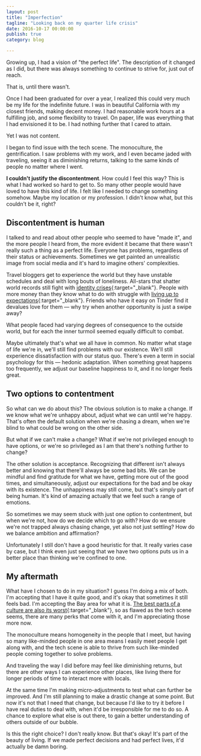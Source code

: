 ```yaml
---
layout: post
title: "Imperfection"
tagline: "Looking back on my quarter life crisis"
date: 2016-10-17 00:00:00
publish: true
category: blog

---
```


Growing up, I had a vision of "the perfect life". The description of it changed 
as I did, but there was always something to continue to strive for, just out of 
reach.

That is, until there wasn't.

Once I had been graduated for over a year, I realized this could very much be my 
life for the indefinite future. I was in beautiful California with my
closest friends, making decent money. I had reasonable work hours at a
fulfilling job, and some flexibility to travel. On paper, life was everything 
that I had envisioned it to be. I had nothing further that I cared to attain.

Yet I was not content.

I began to find issue with the tech scene. The monoculture, the gentrification.
I saw problems with my work, and I even became jaded with traveling, seeing it
as diminishing returns, talking to the same kinds of people no matter where I
went.

__I couldn't justify the discontentment__. How could I feel this way? This is 
what I had worked so hard to get to. So many other people would have loved to 
have this kind of life. I felt like I needed to change something somehow. Maybe 
my location or my profession. I didn't know what, but this couldn't be it, 
right?

## Discontentment is human

I talked to and read about other people who seemed to have "made it", and the 
more people I heard from, the more evident it became that there wasn't really 
such a thing as a perfect life. Everyone has problems, regardless of their 
status or achievements. Sometimes we get painted an unrealistic image from 
social media and it's hard to imagine others' complexities.

Travel bloggers get to experience the world but they have unstable schedules and 
deal with long bouts of loneliness. All-stars that shatter world records still 
fight with [identity
crises](http://www.espn.com/espn/feature/story/_/id/16425548/michael-phelps-prepares-life-2016-rio-olympics){:target="_blank"}.
People with more money than they know what to do with struggle with [living up
to
expectations](http://www.bloomberg.com/news/features/2015-10-01/children-of-the-yuan-percent-everyone-hates-china-s-rich-kids){:target="_blank"}.
Friends who have it easy on Tinder find it devalues love for them &mdash; why 
try when another opportunity is just a swipe away?

What people faced had varying degrees of consequence to the outside world, but 
for each the inner turmoil seemed equally difficult to combat.

Maybe ultimately that's what we all have in common. No matter what stage of life 
we're in, we'll still find problems with our existence. We'll still experience 
dissatisfaction with our status quo. There's even a term in social psychology 
for this &mdash; hedonic adaptation. When something great happens too 
  frequently, we adjust our baseline happiness to it, and it no longer feels 
  great.

## Two options to contentment

So what can we do about this? The obvious solution is to make a change. If we 
know what we're unhappy about, adjust what we can until we're happy. That's 
often the default solution when we're chasing a dream, when we're blind to what 
could be wrong on the other side.

But what if we can't make a change? What if we're not privileged enough to have 
options, or we're so privileged as I am that there's nothing further to change?

The other solution is acceptance. Recognizing that different isn't always better 
and knowing that there'll always be some bad bits. We can be mindful and find 
gratitude for what we have, getting more out of the good times, and 
simultaneously, adjust our expectations for the bad and be okay with its 
existence. The unhappiness may still come, but that's simply part of being 
human. It's kind of amazing actually that we feel such a range of emotions.

So sometimes we may seem stuck with just one option to contentment, but when 
we're not, how do we decide which to go with? How do we ensure we're not trapped 
always chasing change, yet also not just settling? How do we balance ambition 
and affirmation?

Unfortunately I still don't have a good heuristic for that. It really varies 
case by case, but I think even just seeing that we have two options puts us in a 
better place than thinking we're confined to one.

## My aftermath

What have I chosen to do in my situation? I guess I'm doing a mix of both. I'm 
accepting that I have it quite good, and it's okay that sometimes it still feels 
bad. I'm accepting the Bay area for what it is. [The best parts of
a culture are also its
worst](https://markmanson.net/prove-yourself){:target="_blank"}, so as flawed as
the tech scene seems, there are many perks that come with it, and I'm 
appreciating those more now.

The monoculture means homogeneity in the people that I meet, but having so many 
like-minded people in one area means I easily meet people I get along with, and 
the tech scene is able to thrive from such like-minded people coming together to 
solve problems.

And traveling the way I did before may feel like diminishing returns, but there 
are other ways I can experience other places, like living there for longer 
periods of time to interact more with locals.

At the same time I'm making micro-adjustments to test what can further be 
improved. And I'm still planning to make a drastic change at some point. But now 
it's not that I need that change, but because I'd like to try it before I have 
real duties to deal with, when it'd be irresponsible for me to do so. A chance 
to explore what else is out there, to gain a better understanding of others 
outside of our bubble.

Is this the right choice? I don't really know. But that's okay! It's part of the 
beauty of living. If we made perfect decisions and had perfect lives, it'd 
actually be damn boring.
